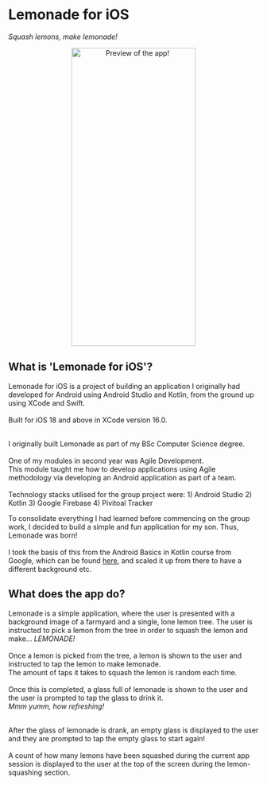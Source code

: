 # Lemonade for iOS

*Squash lemons, make lemonade!*

<p align="center">
  <img src="https://github.com/user-attachments/assets/0da0a5c4-6eb2-4695-98ec-c2e9ad80571b" width="250" height="600" alt="Preview of the app!">
</p>


## What is 'Lemonade for iOS'?

Lemonade for iOS is a project of building an application I originally had developed for Android using Android Studio and Kotlin, from the ground up using XCode and Swift.
<br><br>Built for iOS 18 and above in XCode version 16.0. 

<br>
I originally built Lemonade as part of my BSc Computer Science degree. 
<br><br>One of my modules in second year was Agile Development. 
<br>This module taught me how to develop applications using Agile methodology via developing an Android application as part of a team.
<br><br>Technology stacks utilised for the group project were:
1) Android Studio
2) Kotlin
3) Google Firebase
4) Pivitoal Tracker

To consolidate everything I had learned before commencing on the group work, I decided to build a simple and fun application for my son. Thus, Lemonade was born!
<br><br> I took the basis of this from the Android Basics in Kotlin course from Google, which can be found [here](https://developer.android.com/courses/android-basics-compose/course), and scaled it up from there to have a different background etc.

## What does the app do?
Lemonade is a simple application, where the user is presented with a background image of a farmyard and a single, lone lemon tree. The user is instructed to pick a lemon from the tree in order to squash the lemon and make... *LEMONADE!*
<br><br>Once a lemon is picked from the tree, a lemon is shown to the user and instructed to tap the lemon to make lemonade. 
<br>The amount of taps it takes to squash the lemon is random each time. 
<br><br>Once this is completed, a glass full of lemonade is shown to the user and the user is prompted to tap the glass to drink it.
<br>*Mmm yumm, how refreshing!*

<br>After the glass of lemonade is drank, an empty glass is displayed to the user and they are prompted to tap the empty glass to start again!
<br><br>A count of how many lemons have been squashed during the current app session is displayed to the user at the top of the screen during the lemon-squashing section.



